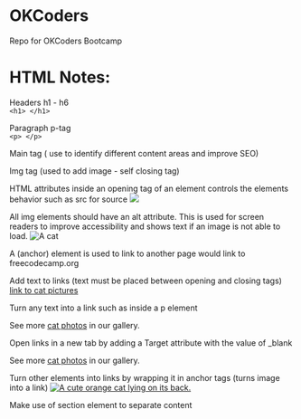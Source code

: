 # OKCoders
Repo for OKCoders Bootcamp

# HTML Notes:

Headers h1 - h6 <br>
```<h1> </h1> ```

Paragraph p-tag  
```<p> </p> ```

Main tag ( use to identify different content areas and improve SEO) 
<main> </main> 

Img tag (used to add image - self closing tag) 
<img> 

HTML attributes inside an opening tag of an element controls the elements behavior such as src for source
<img src='https://cdn.freecodecamp.org/curriculum/cat-photo-app/relaxing-cat.jpg'> 

All img elements should have an alt attribute. This is used for screen readers to improve accessibility and shows text if an image is not able to load. 
 <img src='https://cdn.freecodecamp.org/curriculum/cat-photo-app/relaxing-cat.jpg' alt='A cat'> 

A (anchor) element is used to link to another page 
<a href='https://freecodecamp.org'></a> would link to freecodecamp.org

Add text to links (text must be placed between opening and closing tags) 
<a href="https://freecatphotoapp.com">link to cat pictures</a> 

Turn any text into a link such as inside a p element
<p>See more <a href="https://freecatphotoapp.com">cat photos</a> in our gallery.</p> 

Open links in a new tab by adding a Target attribute with the value of _blank
<p>See more <a href="https://freecatphotoapp.com" target="_blank">cat photos</a> in our gallery.</p> 

Turn other elements into links by wrapping it in anchor tags (turns image into a link)
<a href="https://freecatphotoapp.com"> <img src="https://cdn.freecodecamp.org/curriculum/cat-photo-app/relaxing-cat.jpg" alt="A cute orange cat lying on its back."></a> 

Make use of section element to separate content
<section> </section> 

